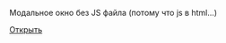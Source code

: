 Модальное окно без JS файла (потому что js в html...)

[Открыть](https://destiny503.github.io/modal-window-nojs/)
